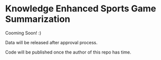 # Knowledge Enhanced Sports Game Summarization

Cooming Soon! :)  

Data will be released after approval process.  

Code will be published once the author of this repo has time.
